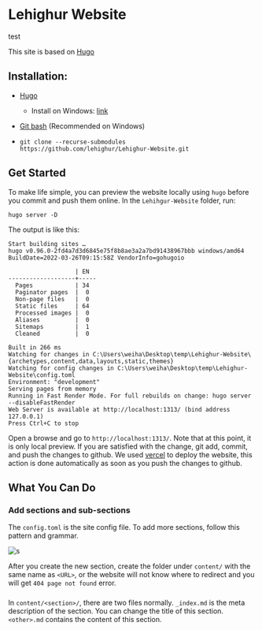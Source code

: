 # Lehighur Website
test 

This site is based on [Hugo](https://gohugo.io/)

## Installation: 

- [Hugo](https://gohugo.io/getting-started/installing/)
  - Install on Windows: [link](https://gohugo.io/getting-started/installing/#windows)
- [Git bash](https://git-scm.com/) (Recommended on Windows)

- `git clone --recurse-submodules https://github.com/lehighur/Lehighur-Website.git`

## Get Started

To make life simple, you can preview the website locally using `hugo` before you commit and push them online. In the `Lehihgur-Website` folder, run: 

```hugo server -D
hugo server -D
```

The output is like this: 

```$ hugo server -D
Start building sites …
hugo v0.96.0-2fd4a7d3d6845e75f8b8ae3a2a7bd91438967bbb windows/amd64 BuildDate=2022-03-26T09:15:58Z VendorInfo=gohugoio

                   | EN
-------------------+-----
  Pages            | 34
  Paginator pages  |  0
  Non-page files   |  0
  Static files     | 64
  Processed images |  0
  Aliases          |  0
  Sitemaps         |  1
  Cleaned          |  0

Built in 266 ms
Watching for changes in C:\Users\weiha\Desktop\temp\Lehighur-Website\{archetypes,content,data,layouts,static,themes}
Watching for config changes in C:\Users\weiha\Desktop\temp\Lehighur-Website\config.toml
Environment: "development"
Serving pages from memory
Running in Fast Render Mode. For full rebuilds on change: hugo server --disableFastRender
Web Server is available at http://localhost:1313/ (bind address 127.0.0.1)
Press Ctrl+C to stop
```

Open a browse and go to `http://localhost:1313/`. Note that at this point, it is only local preview. If you are satisfied with the change, git add, commit, and push the changes to github. We used [vercel](https://vercel.com/) to deploy the website, this action is done automatically as soon as you push the changes to github. 



## What You Can Do

### Add sections and sub-sections

The `config.toml` is the site config file. To add more sections, follow this pattern and grammar. 

![s](https://raw.githubusercontent.com/baboonSTW/Blog-img/main/202209181429708.png)

After you create the new section, create the folder under `content/` with the same name as `<URL>`, or the website will not know where to redirect and you will get `404 page not found` error. 

### 

In `content/<section>/`, there are two files normally. `_index.md` is the meta description of the section. You can change the title of this section. `<other>.md` contains the content of this section. 

